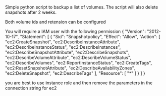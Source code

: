  Simple python script to backup a list of volumes. The script will also delete snapshots after 2 weeks.

 Both volume ids and retension can be configured


 You will require a IAM user with the following permission
 {
    "Version": "2012-10-17",
    "Statement": [
        {
            "Sid": "Snapshotpolicy",
            "Effect": "Allow",
            "Action": [
                "ec2:CreateSnapshot",
                "ec2:DescribeInstanceAttribute",
                "ec2:DescribeInstanceStatus",
                "ec2:DescribeInstances",
                "ec2:DescribeSnapshotAttribute",
                "ec2:DescribeSnapshots",
                "ec2:DescribeVolumeAttribute",
                "ec2:DescribeVolumeStatus",
                "ec2:DescribeVolumes",
                "ec2:ReportInstanceStatus",
                "ec2:CreateTags",
                "ec2:ResetSnapshotAttribute",
                "ec2:DescribeAvailabilityZones",
		"ec2:DeleteSnapshot",
                "ec2:DescribeTags"
            ],
            "Resource": [
                "*"
            ]
        }
    ]
} 

 you are best to use instance role and then remove the parameters in the connection string for ec2
 


